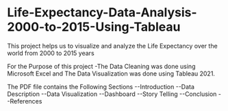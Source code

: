 # Life-Expectancy-Data-Analysis-2000-to-2015-Using-Tableau
This project helps us to visualize and analyze the Life Expectancy over the world from 2000 to 2015 years

For the Purpose of this project -The Data Cleaning was done using Microsoft Excel and The Data Visualization was done using Tableau 2021.

The PDF file contains the Following Sections --Introduction --Data Description --Data Visualization --Dashboard --Story Telling --Conclusion --References
